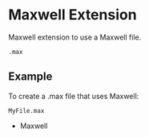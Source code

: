 # Maxwell Extension
Maxwell extension to use a Maxwell file.

```
.max
```

## Example
To create a .max file that uses Maxwell:

```
MyFile.max
```

* Maxwell
